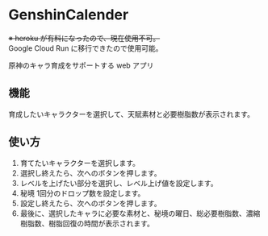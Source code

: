 # GenshinCalender
~~※ heroku が有料になったので、現在使用不可。~~  
Google Cloud Run に移行できたので使用可能。

原神のキャラ育成をサポートする web アプリ

## 機能
育成したいキャラクターを選択して、天賦素材と必要樹脂数が表示されます。

## 使い方
1. 育てたいキャラクターを選択します。
2. 選択し終えたら、次へのボタンを押します。
3. レベルを上げたい部分を選択し、レベル上げ値を設定します。
4. 秘境 1回分のドロップ数を設定します。
5. 設定し終えたら、次へのボタンを押します。
6. 最後に、選択したキャラに必要な素材と、秘境の曜日、総必要樹脂数、濃縮樹脂数、樹脂回復の時間が表示されます。

